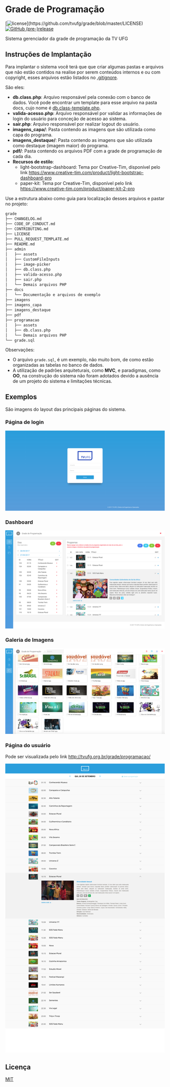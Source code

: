 # Grade de Programação
[![license](https://img.shields.io/github/license/tvufg/grade.svg?)](https://github.com/tvufg/grade/blob/master/LICENSE)
[![GitHub (pre-)release](https://img.shields.io/github/release/tvufg/grade/all.svg)](https://github.com/tvufg/grade/releases/)

Sistema gerenciador da grade de programação da TV UFG

## Instruções de Implantação

Para implantar o sistema você terá que que criar algumas pastas e arquivos que não estão contidos na realise por serem conteúdos internos e ou com copyright, esses arquivos estão listados no [.gitignore](https://github.com/tvufg/grade/blob/master/.gitignore).

São eles:
* **db.class.php**: Arquivo responsável pela conexão com o banco de dados. Você pode encontrar um template para esse arquivo na pasta docs, cujo nome é [db.class-template.php](https://github.com/tvufg/grade/blob/master/docs/db.class-template.php "Template para db.class.php").
* **valida-acesso.php**: Arquivo responsável por validar as informações de login do usuário para conceção de acesso ao sistema.
* **sair.php**: Arquivo responsável por realizar logout do usuário.
* **imagens_capa/**: Pasta contendo as imagens que são utilizada como capa do programa.
* **imagens_destaque/**: Pasta contendo as imagens que são utilizada como destaque (imagem maior) do programa.
* **pdf/**: Pasta contendo os arquivos PDF com a grade de programação de cada dia.
* **Recursos de estilo**:  
  * light-bootstrap-dashboard: Tema por Creative-Tim, disponível pelo link https://www.creative-tim.com/product/light-bootstrap-dashboard-pro  
  * paper-kit: Tema por Creative-Tim, disponível pelo link https://www.creative-tim.com/product/paper-kit-2-pro


Use a estrutura abaixo como guia para localização desses arquivos e pastar no projeto:

```
grade
├── CHANGELOG.md
├── CODE_OF_CONDUCT.md
├── CONTRIBUTING.md
├── LICENSE
├── PULL_REQUEST_TEMPLATE.md
├── README.md
├── admin
│   ├── assets
│   ├── CustomFileInputs
│   ├── image-picker
│   ├── db.class.php
│   ├── valida-acesso.php
│   ├── sair.php
│   └── Demais arquivos PHP
├── docs
│   └── Documentação e arquivos de exemplo
├── imagens
├── imagens_capa
├── imagens_destaque
├── pdf
├── programacao
│   ├── assets
│   ├── db.class.php
│   └── Demais arquivos PHP
└── grade.sql
```

Observações:
* O arquivo ```grade.sql```, é um exemplo, não muito bom, de como estão organizadas as tabelas no banco de dados.
* A utilização de padrões arquiteturais, como **MVC**, e paradigmas, como **OO**, na construção do sistema não foram adotados devido a ausência de um projeto do sistema e limitações técnicas.

## Exemplos

São imagens do layout das principais páginas do sistema.

### Página de login

![login-page](https://github.com/tvufg/grade/blob/master/docs/login-page.png "LOGIN-PAGE")

### Dashboard

![dashboard](https://github.com/tvufg/grade/blob/master/docs/dashboard.png "DASHBOARD")

### Galeria de Imagens

![gallery](https://github.com/tvufg/grade/blob/master/docs/gallery.png "GALLERY")

### Página do usuário

Pode ser visualizada pelo link http://tvufg.org.br/grade/programacao/

![user-page](https://github.com/tvufg/grade/blob/master/docs/user-page.png "USER-PAGE")

## Licença

[MIT](https://github.com/tvufg/grade/blob/master/LICENSE)
